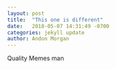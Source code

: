 ```yaml
---
layout: post
title:  "This one is different"
date:   2018-05-07 14:31:49 -0700
categories: jekyll update
author: Andon Morgan
---
```


Quality Memes man
